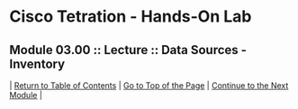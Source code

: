 # Cisco Tetration - Hands-On Lab
  
## Module 03.00 :: Lecture :: Data Sources - Inventory



| [Return to Table of Contents](https://tetration.guru/labguide/) | [Go to Top of the Page]() | [Continue to the Next Module]() |